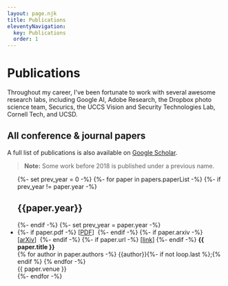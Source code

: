 ```yaml
---
layout: page.njk
title: Publications
eleventyNavigation:
  key: Publications
  order: 1
---
```


# Publications

Throughout my career, I've been fortunate to work with several awesome research labs, including Google AI, Adobe Research, the Dropbox photo science team, Securics, the UCCS Vision and Security Technologies Lab, Cornell Tech, and UCSD.

## All conference & journal papers

A full list of publications is also available on [Google Scholar](https://scholar.google.com/citations?hl=en&user=OAtUvx0AAAAJ&view_op=list_works&sortby=pubdate).

>  **Note:** Some work before 2018 is published under a previous name.
<ul>
{%- set prev_year = 0 -%}
{%- for paper in papers.paperList -%}
  {%- if prev_year != paper.year -%}<h2>{{paper.year}}</h2>{%- endif -%}
  {%- set prev_year = paper.year -%}
    <li>
      <!--<b class="year">{{paper.year}}:</b>-->
      {%- if paper.pdf -%}
      [<a href="/static/pdfs/{{paper.pdf}}">PDF</a>]&nbsp;
      {%- endif -%}
      {%- if paper.arxiv -%}
      [<a href="https://arxiv.org/abs/{{paper.arxiv}}/">arXiv</a>]&nbsp;
      {%- endif -%}
      {%- if paper.url -%}
      [<a href="{{paper.url}}">link</a>]
      {%- endif -%}
      <b>{{ paper.title }}</b> 
      <br />
      {% for author in paper.authors -%}
        {{author}}{%- if not loop.last %};{% endif %}
      {% endfor -%}
      <br />
      {{ paper.venue }}
    </li>
{%- endfor -%}
</ul>